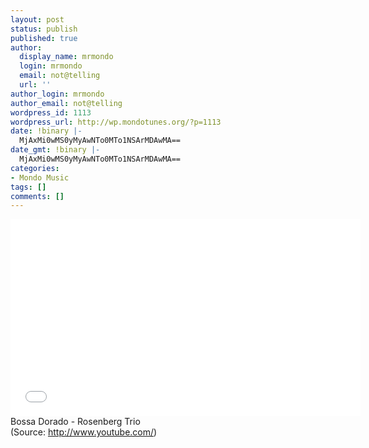 ```yaml
---
layout: post
status: publish
published: true
author:
  display_name: mrmondo
  login: mrmondo
  email: not@telling
  url: ''
author_login: mrmondo
author_email: not@telling
wordpress_id: 1113
wordpress_url: http://wp.mondotunes.org/?p=1113
date: !binary |-
  MjAxMi0wMS0yMyAwNTo0MTo1NSArMDAwMA==
date_gmt: !binary |-
  MjAxMi0wMS0yMyAwNTo0MTo1NSArMDAwMA==
categories:
- Mondo Music
tags: []
comments: []
---
```

<iframe width="560" height="315" src="//www.youtube.com/embed/AvjJS-48MLE" frameborder="0"> </iframe>
Bossa Dorado - Rosenberg Trio
<div class="attribution">(<span>Source:</span> <a href="http://www.youtube.com/">http://www.youtube.com/</a>)</div>
